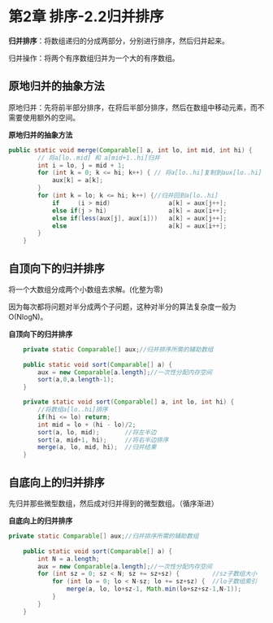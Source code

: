 # 第2章 排序-2.2归并排序

**归并排序**：将数组递归的分成两部分，分别进行排序，然后归并起来。

归并操作：将两个有序数组归并为一个大的有序数组。

## 原地归并的抽象方法

原地归并：先将前半部分排序，在将后半部分排序，然后在数组中移动元素，而不需要使用额外的空间。

**原地归并的抽象方法**

```java
public static void merge(Comparable[] a, int lo, int mid, int hi) {
		// 将a[lo..mid] 和 a[mid+1..hi]归并
		int i = lo, j = mid + 1;
		for (int k = 0; k <= hi; k++) { // 将a[lo..hi]复制到aux[lo..hi]
			aux[k] = a[k];
		}
		for (int k = lo; k <= hi; k++) {//归并回到a[lo..hi]
			if	   (i > mid)				a[k] = aux[j++];
			else if(j > hi)					a[k] = aux[i++];
			else if(less(aux[j], aux[i]))	a[k] = aux[j++];
			else							a[k] = aux[i++];
		}
	}
```

## 自顶向下的归并排序

将一个大数组分成两个小数组去求解。(化整为零)

因为每次都将问题对半分成两个子问题，这种对半分的算法复杂度一般为 O(NlogN)。

**自顶向下的归并排序**

```java
	private static Comparable[] aux;//归并排序所需的辅助数组
	
	public static void sort(Comparable[] a) {
		aux = new Comparable[a.length];//一次性分配内存空间
		sort(a,0,a.length-1);
	}

	private static void sort(Comparable[] a, int lo, int hi) {
		//将数组a[lo..hi]排序
		if(hi <= lo) return;
		int mid = lo + (hi - lo)/2;
		sort(a, lo, mid);		//将左半边
		sort(a, mid+1, hi);		//将右半边排序
		merge(a, lo, mid, hi);  //归并结果
	}
```

## 自底向上的归并排序

先归并那些微型数组，然后成对归并得到的微型数组。（循序渐进）

**自底向上的归并排序**

```java
private static Comparable[] aux;//归并排序所需的辅助数组
	
	public static void sort(Comparable[] a) {
		int N = a.length;
		aux = new Comparable[a.length];//一次性分配内存空间
		for (int sz = 0; sz < N; sz += sz+sz) { 		//sz子数组大小
			for (int lo = 0; lo < N-sz; lo += sz+sz) {	//lo子数组索引
				merge(a, lo, lo+sz-1, Math.min(lo+sz+sz-1,N-1));
			}
		}
	}
```



